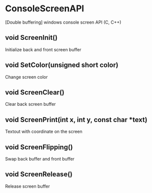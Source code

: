 # ConsoleScreenAPI
[Double buffering] windows console screen API (C, C++)

## void ScreenInit()
Initialize back and front screen buffer

## void SetColor(unsigned short color)
Change screen color

## void ScreenClear()
Clear back screen buffer

## void ScreenPrint(int x, int y, const char *text)
Textout with coordinate on the screen

## void ScreenFlipping()
Swap back buffer and front buffer

## void ScreenRelease()
Release screen buffer
